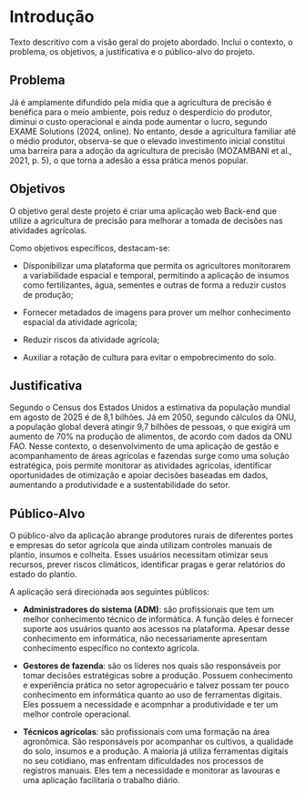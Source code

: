 # Introdução

Texto descritivo com a visão geral do projeto abordado. Inclui o contexto, o problema, os objetivos, a justificativa e o público-alvo do projeto.

## Problema
Já é amplamente difundido pela mídia que a agricultura de precisão é benéfica para o meio ambiente, pois reduz o desperdício do produtor, diminui o custo operacional e ainda pode aumentar o lucro, segundo EXAME Solutions (2024, online). No entanto, desde a agricultura familiar até o médio produtor, observa-se que o elevado investimento inicial constitui uma barreira para a adoção da agricultura de precisão (MOZAMBANI et al., 2021, p. 5), o que torna a adesão a essa prática menos popular.

## Objetivos

O objetivo geral deste projeto é criar uma aplicação web Back-end que utilize a agricultura de precisão para melhorar a tomada de decisões nas atividades agrícolas. 

Como objetivos específicos, destacam-se: 

* Disponibilizar uma plataforma que permita os agricultores monitorarem a variabilidade espacial e temporal, permitindo a aplicação de insumos como fertilizantes, água, sementes e outras de forma a reduzir custos de produção; 

* Fornecer metadados de imagens para prover um melhor conhecimento espacial da atividade agrícola; 

* Reduzir riscos da atividade agrícola; 

* Auxiliar a rotação de cultura para evitar o empobrecimento do solo. 


## Justificativa

Segundo o Census dos Estados Unidos a estimativa da população mundial em agosto de 2025 é de 8,1 bilhões. Já em 2050, segundo cálculos da ONU, a população global deverá atingir 9,7 bilhões de pessoas, o que exigirá um aumento de 70% na produção de alimentos, de acordo com dados da ONU FAO. Nesse contexto, o desenvolvimento de uma aplicação de gestão e acompanhamento de áreas agrícolas e fazendas surge como uma solução estratégica, pois permite monitorar as atividades agrícolas, identificar oportunidades de otimização e apoiar decisões baseadas em dados, aumentando a produtividade e a sustentabilidade do setor.

## Público-Alvo

O público-alvo da aplicação abrange produtores rurais de diferentes portes e empresas do setor agrícola que ainda utilizam controles manuais de plantio, insumos e colheita. Esses usuários necessitam otimizar seus recursos, prever riscos climáticos, identificar pragas e gerar relatórios do estado do plantio.

A aplicação será direcionada aos seguintes públicos:

* **Administradores do sistema (ADM)**: são profissionais que tem um melhor conhecimento técnico de informática. A função deles é fornecer suporte aos usuários quanto aos acessos na plataforma. Apesar desse conhecimento em informática, não necessariamente apresentam conhecimento específico no contexto agrícola.


* **Gestores de fazenda**: são os líderes nos quais são responsáveis por tomar decisões estratégicas sobre a produção. Possuem conhecimento e experiência prática no setor agropecuário e talvez possam ter pouco conhecimento em informática quanto ao uso de ferramentas digitais. Eles possuem a necessidade e acompnhar a produtividade e ter um melhor controle operacional.

* **Técnicos agrícolas**: são profissionais com uma formação na área agronômica. São responsáveis por acompanhar os cultivos, a qualidade do solo, insumos e a produção. A maioria já utiliza ferramentas digitais no seu cotidiano, mas enfrentam dificuldades nos processos de registros manuais. Eles tem a necessidade e monitorar as lavouras e uma aplicação facilitaria o trabalho diário.
